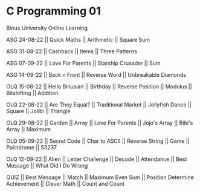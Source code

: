 # C Programming 01
Binus University Online Learning

ASG 24-08-22 || Quick Maths || Arithmetic || Square Sum

ASG 31-08-22 || Cashback || Items || Three Patterns

ASG 07-09-22 || Love For Parents || Starship Crusader || Sum

ASG 14-09-22 || Back n Front || Reverse Word || Unbreakable Diamonds

OLQ 15-08-22 || Hello Binusian || Birthday || Reverse Position || Modulus || Bitshifting || Addition

OLQ 22-08-22 || Are They Equal? || Traditional Market || Jellyfish Dance || Square || Jolibi || Triangle

OLQ 29-08-22 || Garden || Array || Love For Parents || Jojo's Array || Bibi's Array || Maximum

OLQ 05-09-22 || Secret Code || Char to ASCII || Reverse String || Game || Palindrome || 53237

OLQ 12-09-22 || Alien || Letter Challenge || Decode || Attendance || Best Message || What Did I Do Wrong

QUIZ || Best Message || Match || Maximum Even Sum || Position Determine Achievement || Clever Math || Count and Count
